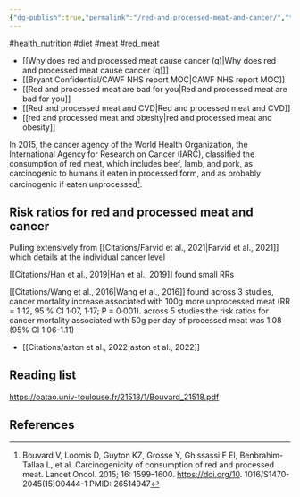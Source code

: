 ```yaml
---
{"dg-publish":true,"permalink":"/red-and-processed-meat-and-cancer/","tags":["#health_nutrition","#diet","#meat","#red_meat"],"created":"2025-10-23T17:42:43.289+01:00","updated":"2025-10-23T18:06:08.666+01:00"}
---
```


#health_nutrition #diet #meat #red_meat 

- [[Why does red and processed meat cause cancer (q)\|Why does red and processed meat cause cancer (q)]]
- [[Bryant Confidential/CAWF NHS report MOC\|CAWF NHS report MOC]]
- [[Red and processed meat are bad for you\|Red and processed meat are bad for you]]
- [[Red and processed meat and CVD\|Red and processed meat and CVD]]
- [[red and processed meat and obesity\|red and processed meat and obesity]]

In 2015, the cancer agency of the World Health Organization, the International Agency for Research on Cancer (IARC), classified the consumption of red meat, which includes beef, lamb, and pork, as carcinogenic to humans if eaten in processed form, and as probably carcinogenic if eaten unprocessed[^1].
## Risk ratios for red and processed meat and cancer

Pulling extensively from [[Citations/Farvid et al., 2021\|Farvid et al., 2021]] which details at the individual cancer level

[[Citations/Han et al., 2019\|Han et al., 2019]] found small RRs

[[Citations/Wang et al., 2016\|Wang et al., 2016]] found across 3 studies, cancer mortality increase associated with 100g more unprocessed meat (RR = 1·12, 95 % CI 1·07, 1·17; P = 0·001). across 5 studies the risk ratios for cancer mortality associated with 50g per day of processed meat was 1.08 (95% CI 1.06-1.11)

- [[Citations/aston et al., 2022\|aston et al., 2022]]
## Reading list
https://oatao.univ-toulouse.fr/21518/1/Bouvard_21518.pdf

## References
[^1]: Bouvard V, Loomis D, Guyton KZ, Grosse Y, Ghissassi F El, Benbrahim-Tallaa L, et al. Carcinogenicity of consumption of red and processed meat. Lancet Oncol. 2015; 16: 1599–1600. https://doi.org/10. 1016/S1470-2045(15)00444-1 PMID: 26514947
